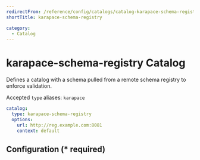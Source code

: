 ```yaml
---
redirectFrom: /reference/config/catalogs/catalog-karapace-schema-registry.html
shortTitle: karapace-schema-registry

category:
  - Catalog
---
```


# karapace-schema-registry Catalog

Defines a catalog with a schema pulled from a remote schema registry to enforce validation.

Accepted `type` aliases: `karapace`

```yaml {2}
catalog:
  type: karapace-schema-registry
  options:
    url: http://reg.example.com:8081
    context: default
```

## Configuration (\* required)

<!-- @include: ./.partials/options-schema-registry.md -->
